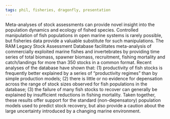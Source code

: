 ```yaml
---
tags: phil, fisheries, dragonfly, presentation
---
```

Meta-analyses of stock assessments can provide novel insight into the population dynamics and ecology of fished species. Controlled manipulation of fish populations in open marine systems is rarely possible, but fisheries data provide a valuable substitute for such manipulations. The RAM Legacy Stock Assessment Database facilitates meta-analysis of commercially exploited marine fishes and invertebrates by providing time series of total biomass, spawner biomass, recruitment, fishing mortality and catch/landings for more than 350 stocks in a common format. Recent analyses of the database have shown that: (1) productivity of fish stocks is frequently better explained by a series of “productivity regimes” than by simple production models; (2) there is little or no evidence for depensation across the range of stock sizes observed for fish populations in the database; (3) the failure of many fish stocks to recover can generally be explained by insufficient reductions in fishing mortality. Taken together, these results offer support for the standard (non-depensatory) population models used to predict stock recovery, but also provide a caution about the large uncertainty introduced by a changing marine environment. 
